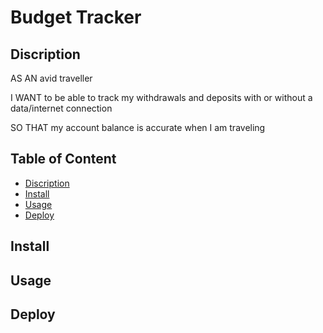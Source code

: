 # Budget Tracker

## Discription

AS AN avid traveller

I WANT to be able to track my withdrawals and deposits with or without a data/internet connection

SO THAT my account balance is accurate when I am traveling

## Table of Content

* [Discription](#discription)
* [Install](#install)
* [Usage](#usage)
* [Deploy](#deploy)

## Install

## Usage

## Deploy